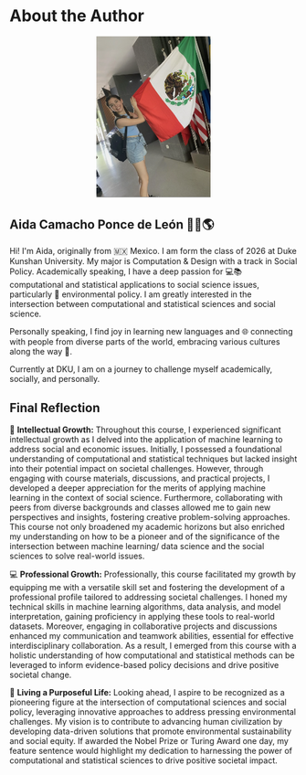 # About the Author
<p align="center">
  <kbd>
    <img src="photo.png" alt="Aida's Photo" width="200"/>
  </kbd>
</p>

## Aida Camacho Ponce de León 👩‍💻🌎

Hi! I'm Aida, originally from 🇲🇽 Mexico. I am form the class of 2026 at Duke Kunshan University. My major is Computation & Design with a track in Social Policy. Academically speaking, I have a deep passion for 💻📚 computational and statistical applications to social science issues, particularly 🌱 environmental policy. I am greatly interested in the intersection between computational and statistical sciences and social science. 

Personally speaking, I find joy in learning new languages and 🌐 connecting with people from diverse parts of the world, embracing various cultures along the way 🌟.

Currently at DKU, I am on a journey to challenge myself academically, socially, and personally.


## Final Reflection

🌟 **Intellectual Growth:**
Throughout this course, I experienced significant intellectual growth as I delved into the application of machine learning to address social and economic issues. Initially, I possessed a foundational understanding of computational and statistical techniques but lacked insight into their potential impact on societal challenges. However, through engaging with course materials, discussions, and practical projects, I developed a deeper appreciation for the merits of applying machine learning in the context of social science. Furthermore, collaborating with peers from diverse backgrounds and classes allowed me to gain new perspectives and insights, fostering creative problem-solving approaches. This course not only broadened my academic horizons but also enriched my understanding on how to be a pioneer and of the significance of the intersection between machine learning/ data science and the social sciences to solve real-world issues. 

💻 **Professional Growth:**
Professionally, this course facilitated my growth by equipping me with a versatile skill set and fostering the development of a professional profile tailored to addressing societal challenges. I honed my technical skills in machine learning algorithms, data analysis, and model interpretation, gaining proficiency in applying these tools to real-world datasets. Moreover, engaging in collaborative projects and discussions enhanced my communication and teamwork abilities, essential for effective interdisciplinary collaboration. As a result, I emerged from this course with a holistic understanding of how computational and statistical methods can be leveraged to inform evidence-based policy decisions and drive positive societal change.

🌱 **Living a Purposeful Life:**
Looking ahead, I aspire to be recognized as a pioneering figure at the intersection of computational sciences and social policy, leveraging innovative approaches to address pressing environmental challenges. My vision is to contribute to advancing human civilization by developing data-driven solutions that promote environmental sustainability and social equity. If awarded the Nobel Prize or Turing Award one day, my feature sentence would highlight my dedication to harnessing the power of computational and statistical sciences to drive positive societal impact.
